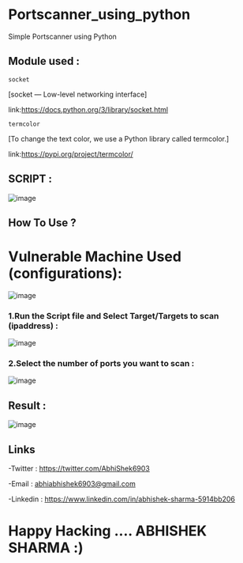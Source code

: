 # Portscanner_using_python
Simple Portscanner using Python 

## Module used : 
```socket```

 [socket — Low-level networking interface]
  
  link:https://docs.python.org/3/library/socket.html 
  
  

``` termcolor ```

[To change the text color, we use a Python library called termcolor.]
  
 
  link:https://pypi.org/project/termcolor/
  
  

## SCRIPT :  

![image](https://github.com/AbhishekSharma6903/Portscanner_using_python/assets/99632495/a0487237-758a-413e-8ff0-a3fdbc6621f8)

## How To Use ?

# Vulnerable Machine Used (configurations): 

![image](https://github.com/AbhishekSharma6903/Portscanner_using_python/assets/99632495/e576a96a-d20e-4a92-8636-0c91b4c8bc8b)



### 1.Run the Script file and Select Target/Targets to scan (ipaddress) : 
   
   ![image](https://github.com/AbhishekSharma6903/Portscanner_using_python/assets/99632495/0968c713-f272-4afc-a07e-c5b492011234)

### 2.Select the number of ports you want to scan :
  
  ![image](https://github.com/AbhishekSharma6903/Portscanner_using_python/assets/99632495/d776bc70-74a2-4dbf-8e79-792d583cf724)
  
## Result :

![image](https://github.com/AbhishekSharma6903/Portscanner_using_python/assets/99632495/ed222b0c-f87b-4e46-9f67-96dc935808b4)


## Links
-Twitter : https://twitter.com/AbhiShek6903

-Email : abhiabhishek6903@gmail.com

-Linkedin : https://www.linkedin.com/in/abhishek-sharma-5914bb206

# Happy Hacking .... ABHISHEK SHARMA :)

  
  

  
